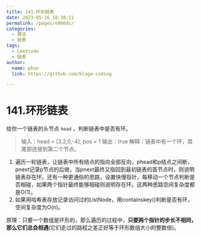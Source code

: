 ```yaml
---
title: 141.环形链表
date: 2023-05-16 18:38:11
permalink: /pages/e966dc/
categories: 
  - 算法
  - 链表
tags: 
  - Leetcode
  - 链表
author: 
  name: phan
  link: https://github.com/blage-coding

---
```

# 141.环形链表

给你一个链表的头节点 `head` ，判断链表中是否有环。

> 输入：head = [3,2,0,-4], pos = 1
> 输出：true
> 解释：链表中有一个环，其尾部连接到第二个节点。

1. 遍历一轮链表，让链表中所有结点的指向全部反向，phead和p结点之间断，pnext记录p节点的后继，当pnext最终又指回到最初链表的首节点时，则说明链表存在环。还有一种更通俗的思路，设置快慢指针，每移动一个节点判断是否相碰，如果两个指针最终能够相碰则说明存在环。这两种思路空间复杂度都是O(1)。
2. 如果用哈希表存放记录访问过的ListNode，用containskey()判断是否有环，空间复杂度为O(n)。

原理：只要一个数组是环形的，那么遍历的过程中，**只要两个指针的步长不相同，那么它们总会相遇**(它们走过的路程之差正好等于环形数组大小的整数倍)。
